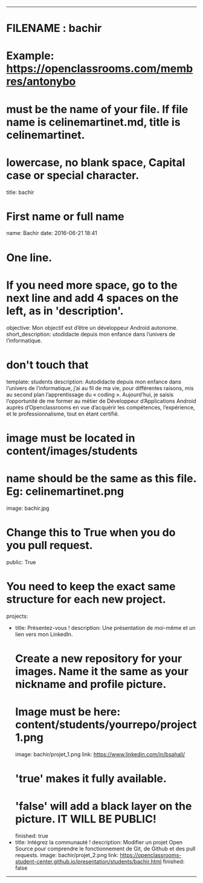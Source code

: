 ---

# FILENAME : bachir
# Example: https://openclassrooms.com/membres/antonybo
# must be the name of your file. If file name is celinemartinet.md, title is celinemartinet.
# lowercase, no blank space, Capital case or special character.
title: bachir

# First name or full name
name: Bachir
date: 2016-06-21 18:41

# One line.
# If you need more space, go to the next line and add 4 spaces on the left, as in 'description'.
objective: Mon objectif est d’être un développeur Android autonome.
short_description: utodidacte depuis mon enfance dans l’univers de l’informatique.

# don't touch that
template: students
description:
    Autodidacte depuis mon enfance dans l’univers de l’informatique, j’ai au fil de ma vie, pour différentes raisons, mis au second plan l’apprentissage du « coding ».
	Aujourd’hui, je saisis l’opportunité de me former au métier de Développeur d’Applications Android auprès d’Openclassrooms en vue d’acquérir les compétences, l’expérience, et le professionnalisme, tout en étant certifié.

# image must be located in content/images/students
# name should be the same as this file. Eg: celinemartinet.png
image: bachir.jpg

# Change this to True when you do you pull request.
public: True

# You need to keep the exact same structure for each new project.
projects:
  - title: Présentez-vous !
    description: Une présentation de moi-même et un lien vers mon LinkedIn.
    # Create a new repository for your images. Name it the same as your nickname and profile picture.
    # Image must be here: content/students/yourrepo/project1.png
    image: bachir/projet_1.png
    link: https://www.linkedin.com/in/bsahali/
    # 'true' makes it fully available.
    # 'false' will add a black layer on the picture. IT WILL BE PUBLIC!
    finished: true
  - title: Intégrez la communauté !
    description: Modifier un projet Open Source pour comprendre le fonctionnement de Git, de Github et des pull requests. 
    image: bachir/projet_2.png
    link: https://openclassrooms-student-center.github.io/presentation/students/bachir.html
    finished: false
---